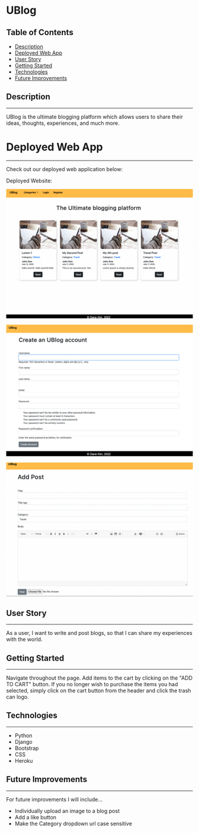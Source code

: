 # **UBlog**

## Table of Contents

- [Description](#description)
- [Deployed Web App](#deployed-web-app)
- [User Story](#user-story)
- [Getting Started](#getting-started)
- [Technologies](#technologies)
- [Future Improvements](#future-improvements)

## Description

---

UBlog is the ultimate blogging platform which allows users to share their ideas, thoughts, experiences, and much more.

# Deployed Web App

---

Check out our deployed web application below:

Deployed Website:

![alt text](/image/main.png)

![alt text](/image/register.png)

![alt text](/image/add.png)


## User Story

---

As a user, I want to write and post blogs, so that I can share my experiences with the world. 

## Getting Started

---

Navigate throughout the page. Add items to the cart by clicking on the "ADD TO CART" button. If you no longer wish to purchase the items you had selected, simply click on the cart button from the header and click the trash can logo.

## Technologies

---

- Python
- Django
- Bootstrap
- CSS
- Heroku


## Future Improvements

---

For future improvements I will include...

- Individually upload an image to a blog post
- Add a like button 
- Make the Category dropdown url case sensitive

